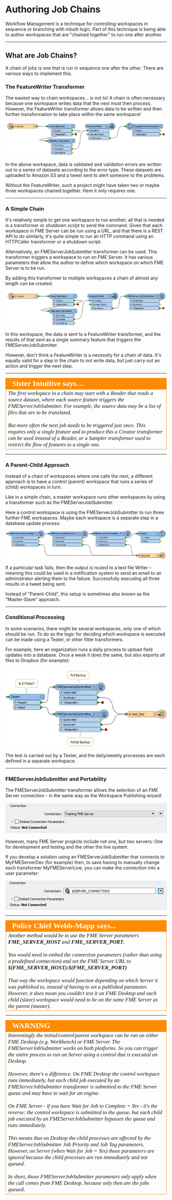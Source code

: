 # Authoring Job Chains #

Workflow Management is a technique for controlling workspaces in sequence or branching with inbuilt logic. Part of this technique is being able to author workspaces that are "chained together" to run one after another.

---

## What are Job Chains? ##

A chain of jobs is one that is run in sequence one after the other. There are various ways to implement this.

### The FeatureWriter Transformer ###
The easiest way to chain workspaces... is not to! A chain is often necessary because one workspace writes data that the next must then process. However, the FeatureWriter transformer allows data to be written and then further transformation to take place within the same workspace!

![](./Images/Img6.012.ChainingWithFeatureWriter.png)

In the above workspace, data is validated and validation errors are written out to a series of datasets according to the error type. These datasets are uploaded to Amazon S3 and a tweet sent to alert someone to the problems.

Without the FeatureWriter, such a project might have taken two or maybe three workspaces chained together. Here it only requires one.

---

### A Simple Chain ###

It's relatively simple to get one workspace to run another; all that is needed is a transformer or shutdown script to send the command. Given that each workspace in FME Server can be run using a URL, and that there is a REST API to do similarly, it's quite simple to run an HTTP command using an HTTPCaller transformer or a shutdown script.

Alternatively, an FMEServerJobSubmitter transformer can be used. This transformer triggers a workspace to run on FME Server. It has various parameters that allow the author to define which workspace on which FME Server is to be run.

By adding this transformer to multiple workspaces a chain of almost any length can be created.

![](./Images/Img6.013.ChainingWithJobSubmitter.png)

In this workspace, the data is sent to a FeatureWriter transformer, and the results of that sent as a single summary feature that triggers the FMEServerJobSubmitter. 

However, don't think a FeatureWriter is a necessity for a chain of data. It's equally valid for a step in the chain to not write data, but just carry out an action and trigger the next step.

---

<table style="border-spacing: 0px">
<tr>
<td style="vertical-align:middle;background-color:darkorange;border: 2px solid darkorange">
<i class="fa fa-quote-left fa-lg fa-pull-left fa-fw" style="color:white;padding-right: 12px;vertical-align:text-top"></i>
<span style="color:white;font-size:x-large;font-weight: bold;font-family:serif">Sister Intuitive says…</span>
</td>
</tr>

<tr>
<td style="border: 1px solid darkorange">
<span style="font-family:serif; font-style:italic; font-size:larger">
The first workspace in a chain may start with a Reader that reads a source dataset, where each source feature triggers the FMEServerJobSubmitter. For example, the source data may be a list of files that are to be translated.
<br><br>But more often the next job needs to be triggered just once. This requires only a single feature and to produce this a Creator transformer can be used instead of a Reader, or a Sampler transformer used to restrict the flow of features to a single one.
</span>
</td>
</tr>
</table>

---

### A Parent-Child Approach ###
Instead of a chain of workspaces where one calls the next, a different approach is to have a control (parent) workspace that runs a series of (child) workspaces in turn.

Like in a simple chain, a master workspace runs other workspaces by using a transformer such as the FMEServerJobSubmitter.

Here a control workspace is using the FMEServerJobSubmitter to run three further FME workspaces. Maybe each workspace is a separate step in a database update process:

![](./Images/Img6.014.ChainingWithJobSubmitterMaster.png)

If a particular task fails, then the output is routed to a text file Writer – meaning this could be used in a notification system to send an email to an administrator alerting them to the failure. Successfully executing all three results in a tweet being sent.

Instead of "Parent-Child", this setup is sometimes also known as the "Master-Slave" approach.

---

### Conditional Processing ###

In some scenarios, there might be several workspaces, only one of which should be run. To do so the logic for deciding which workspace is executed can be made using a Tester, or other filter transformers.

For example, here an organization runs a daily process to upload field updates into a database. Once a week it does the same, but also exports all files to Dropbox (for example):

![](./Images/Img6.015.ChainingWithJobSubmitterMasterTests.png)

The test is carried out by a Tester, and the daily/weekly processes are each defined in a separate workspace. 

---

### FMEServerJobSubmitter and Portability ###

The FMEServerJobSubmitter transformer allows the selection of an FME Server connection - in the same way as the Workspace Publishing wizard:

![](./Images/Img6.016.FMEServerJobSubmitterConnect.png)

However, many FME Server projects include not one, but two servers: One for development and testing and the other the live system. 

If you develop a solution using an FMEServerJobSubmitter that connects to MyFMEServerDev (for example) then, to save having to manually change each transformer MyFMEServerLive, you can make the connection into a user  parameter:

![](./Images/Img6.017.FMEServerJobSubmitterConnectPublished.png)

---

<!--Person X Says Section-->

<table style="border-spacing: 0px">
<tr>
<td style="vertical-align:middle;background-color:darkorange;border: 2px solid darkorange">
<i class="fa fa-quote-left fa-lg fa-pull-left fa-fw" style="color:white;padding-right: 12px;vertical-align:text-top"></i>
<span style="color:white;font-size:x-large;font-weight: bold;font-family:serif">Police Chief Webb-Mapp says...</span>
</td>
</tr>

<tr>
<td style="border: 1px solid darkorange">
<span style="font-family:serif; font-style:italic; font-size:larger">
Another method would be to use the FME Server parameters <strong>FME&#95;SERVER&#95;HOST</strong> and <strong>FME&#95;SERVER&#95;PORT</strong>.
<br><br>You would need to embed the connection parameters (rather than using a predefined connection) and set the FME Server URL to <strong>$(FME&#95;SERVER&#95;HOST):$(FME&#95;SERVER&#95;PORT)</strong>
<br><br>That way the workspace would function depending on which Server it was published to, instead of having to set a published parameter. However, it does mean you couldn't test it on FME Desktop and each child (slave) workspace would need to be on the same FME Server as the parent (master). 
</span>
</td>
</tr>
</table>

---

<!--Warning Section--> 

<table style="border-spacing: 0px">
<tr>
<td style="vertical-align:middle;background-color:darkorange;border: 2px solid darkorange">
<i class="fa fa-exclamation-triangle fa-lg fa-pull-left fa-fw" style="color:white;padding-right: 12px;vertical-align:text-top"></i>
<span style="color:white;font-size:x-large;font-weight: bold;font-family:serif">WARNING</span>
</td>
</tr>

<tr>
<td style="border: 1px solid darkorange">
<span style="font-family:serif; font-style:italic; font-size:larger">
Interestingly the initial/control/parent workspace can be run on either FME Desktop (e.g. Workbench) or FME Server. The FMEServerJobSubmitter works on both platforms. So you can trigger the entire process to run on Server using a control that is executed on Desktop.
<br><br>However, there's a difference. On FME Desktop the control workspace runs immediately, but each child job executed by an FMEServerJobSubmitter transformer is submitted to the FME Server queue and may have to wait for an engine. 
<br><br>On FME Server - if you have Wait for Job to Complete = Yes - it's the reverse: the control workspace is submitted to the queue, but each child job executed by an FMEServerJobSubmitter bypasses the queue and runs immediately. 
<br><br>This means that on Desktop the child processes are affected by the FMEServerJobSubmitter Job Priority and Job Tag parameters. However, on Server (when Wait for Job = Yes) those parameters are ignored because the child processes are run immediately and not queued. 
<br><br>In short, those FMEServerJobSubmitter parameters only apply when the call comes from FME Desktop, because only then are the jobs queued. 
</span>
</td>
</tr>
</table>
